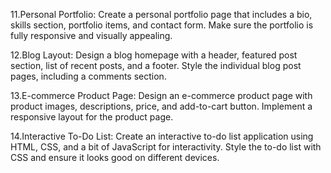 
11.Personal Portfolio:
Create a personal portfolio page that includes a bio, skills section, portfolio items, and contact form.
Make sure the portfolio is fully responsive and visually appealing.

12.Blog Layout:
Design a blog homepage with a header, featured post section, list of recent posts, and a footer.
Style the individual blog post pages, including a comments section.

13.E-commerce Product Page:
Design an e-commerce product page with product images, descriptions, price, and add-to-cart button.
Implement a responsive layout for the product page.

14.Interactive To-Do List:
Create an interactive to-do list application using HTML, CSS, and a bit of JavaScript for interactivity.
Style the to-do list with CSS and ensure it looks good on different devices.